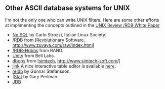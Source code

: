 
Other ASCII database systems for UNIX
-------------------------------------

I'm not the only one who can write UNIX filters.  Here are some other
efforts at implimenting the concepts outlined in the
[UNIX Review /RDB White Paper]( http://www.rdb.com/lib/4gl.ps)


- [No SQL](  http://www.linux.it/~carlos/nosql/) by Carlo Strozzi, Italian Linux Society. 
- [/RDB]( http://www.rdb.com) from [[Revolutionary]([Revolutionary.html) Software, http://www.zuvaya.com/rsw/index.html]
- [/RDB-Hobbs]( http://cfa-www/~john/starbase/RDB-2.6d.tar.gz) from RAND.
- [Unity]( http://www.bell-labs.com/project/wwexptools/unity/) from Bell Labs.
- [dbops]( http://www.simtech-soft.com/dbops.shtml) from [[simtech]([simtech.html), http://www.simtech-soft.com/]
- [jink]( http://wwwtios.cs.utwente.nl/doc/jinx-doc/) A nice interactive table editor is available [here]( http://archive.cs.ruu.nl/pub/PERL).
- [reldb]( http://sources.isc.org/apps/database/reldb.txt) by Gunnar Stefansson.
- [|Stat]( http://www.acm.org/~perlman/stat/) by Gary Perlman.
- [JDB]( http://www.isi.edu/~johnh/SOFTWARE/JDB/index.html)




